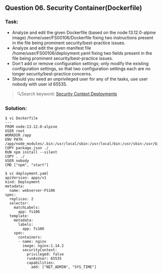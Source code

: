 ## Question 06. Security Container(Dockerfile)

### Task:
- Analyze and edit the given Dockerfile (based on the node:13.12.0-alpine image) /home/user/FS00106/Dockerfile fixing two instructions present in the file being prominent security/best-practice issues.
- Analyze and edit the given manifest file /home/user/FS00106/deployment.yaml fixing two fields present in the file being prominent security/best-practice issues.
- Don't add or remove configuration settings; only modify the existing configuration settings, so that two configuration settings each are no longer security/best-practice concerns.
- Should you need an unprivileged user for any of the tasks, use user nobody with user id 65535.

> 🔍Search keyword: [Security Context Deployments]()

### Solution:
```shell
$ vi Dockerfile
---
FROM node:13.12.0-alpine
USER root
WORKDIR /app
ENV PATH /app/node_modules/.bin:/usr/local/sbin:/usr/local/bin:/usr/sbin:/usr/bin:/sbin:/bin:/usr/games:/usr/local/games:/snap/bin
COPY package.json ./
RUN npm install --silent
COPY . ./
USER nobody
CMD ["npm", "start"]

$ vi deployment.yaml
apiVersion: apps/v1
kind: Deployment
metadata:
  name: webserver-FS106
spec:
  replicas: 2
  selector:
    matchLabels:
      app: fs106
  template:
    metadata:
      labels:
        app: fs106
    spec:
      containers:
      - name: nginx
        image: nginx:1.14.2
        securityContext:
          privileged: false
          runAsUser: 65535
          capabilities:
            add: ["NET_ADMIN", "SYS_TIME"]
```